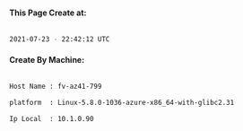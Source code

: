 
   
#### This Page Create at:

```bash

2021-07-23 - 22:42:12 UTC

```

#### Create By Machine:

```bash

Host Name : fv-az41-799

platform  : Linux-5.8.0-1036-azure-x86_64-with-glibc2.31

Ip Local  : 10.1.0.90

```

